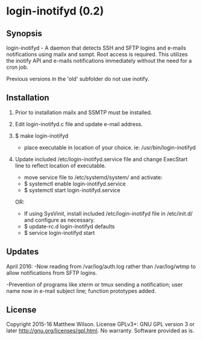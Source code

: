 # login-inotifyd (0.2)

## Synopsis

login-inotifyd - A daemon that detects SSH and SFTP logins and e-mails notifications using mailx and ssmpt. Root access is required. This utilizes the inotify API and e-mails notifications immediately without the need for a cron job. 

Previous versions in the 'old' subfolder do not use inotify. 

## Installation

1. Prior to installation mailx and SSMTP must be installed. 

2. Edit login-inotifyd.c file and update e-mail address.

3. $ make login-inotifyd
	- place executable in location of your choice. ie: /usr/bin/login-inotifyd

4. Update included /etc/login-inotifyd.service file and change ExecStart line to reflect location of executable.
	- move service file to /etc/systemd/system/ and activate:
	- $ systemctl enable login-inotifyd.service
	- $ systemctl start login-inotifyd.service

	OR:

	- If using SysVinit, install included /etc/login-inotifyd file in /etc/init.d/ and configure as necessary. 
	- $ update-rc.d login-inotifyd defaults
	- $ service login-inotifyd start

## Updates
April 2016: 
-Now reading from /var/log/auth.log rather than /var/log/wtmp to allow notifications from SFTP logins.


-Prevention of programs like xterm or tmux sending a notification; user name now in e-mail subject line; function prototypes added.

## License
Copyright 2015-16 Matthew Wilson. 
License GPLv3+: GNU GPL version 3 or later <http://gnu.org/licenses/gpl.html>.
No warranty. Software provided as is.
